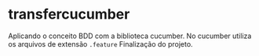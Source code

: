 # transfercucumber
Aplicando o conceito BDD com a biblioteca cucumber.
No cucumber utiliza os arquivos de extensão `.feature`
Finalização do projeto.
